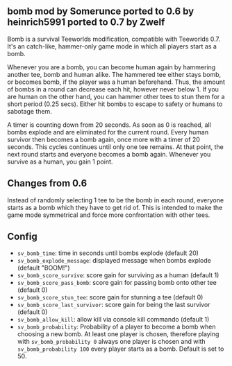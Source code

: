 bomb mod
by Somerunce
ported to 0.6 by heinrich5991
ported to 0.7 by Zwelf
-----------------------------

Bomb is a survival Teeworlds modification, compatible with Teeworlds 0.7.
It's an catch-like, hammer-only game mode in which all players start as a bomb.

Whenever you are a bomb, you can become human again by hammering another tee, bomb and human alike. The hammered tee either stays bomb, or becomes bomb, if the player was a human beforehand. Thus, the amount of bombs in a round can decrease each hit, however never below 1.
If you are human on the other hand, you can hammer other tees to stun them for a short period (0.25 secs). Either hit bombs to escape to safety or humans to sabotage them.

A timer is counting down from 20 seconds. As soon as 0 is reached, all bombs explode and are eliminated for the current round.
Every human survivor then becomes a bomb again, once more with a timer of 20 seconds. This cycles continues until only one tee remains. At that point, the next round starts and everyone becomes a bomb again.
Whenever you survive as a human, you gain 1 point.

Changes from 0.6
----------------

Instead of randomly selecting 1 tee to be the bomb in each round, everyone starts as a bomb which they have to get rid of.
This is intended to make the game mode symmetrical and force more confrontation with other tees.

Config
------

* `sv_bomb_time`: time in seconds until bombs explode (default 20)
* `sv_bomb_explode_message`: displayed message when bombs explode (default "BOOM!")
* `sv_bomb_score_survive`: score gain for surviving as a human (default 1)
* `sv_bomb_score_pass_bomb`: score gain for passing bomb onto other tee (default 0)
* `sv_bomb_score_stun_tee`: score gain for stunning a tee (default 0)
* `sv_bomb_score_last_survivor`: score gain for being the last survivor (default 0)
* `sv_bomb_allow_kill`: allow kill via console kill commando (default 1)
* `sv_bomb_probability`: Probability of a player to become a bomb when choosing a new bomb.
  At least one player is chosen, therefore playing with `sv_bomb_probability 0` always
  one player is chosen and with `sv_bomb_probability 100` every player starts as a bomb.
  Default is set to 50.

